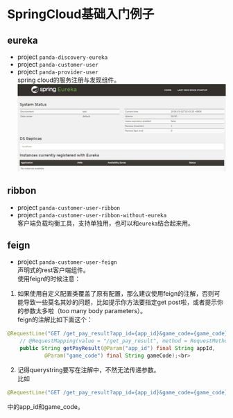 # SpringCloud基础入门例子

## eureka
* project `panda-discovery-eureka`
* project `panda-customer-user`
* project `panda-provider-user` <br>
spring cloud的服务注册与发现组件。<br>
![](https://github.com/kyo-qin/panda/blob/master/panda-resources/images/eureka01.jpg)

## ribbon
* project `panda-customer-user-ribbon`
* project `panda-customer-user-ribbon-without-eureka` <br>
客户端负载均衡工具，支持单独用，也可以和`eureka`结合起来用。

## feign
* project `panda-customer-user-feign` <br>
声明式的rest客户端组件。<br>
使用feign的时候注意：<br>
1. 如果使用自定义配置类覆盖了原有配置，那么建议使用feign的注解，否则可能导致一些莫名其妙的问题，比如提示你方法要指定get post啦，或者提示你的参数太多啦（too many body parameters）。<br>
feign的注解比如下面这个：<br>
```java
@RequestLine("GET /get_pay_result?app_id={app_id}&game_code={game_code}") // 不用这个注解的话，在使用覆盖配置类的情况下会报错
    // @RequestMapping(value = "/get_pay_result", method = RequestMethod.GET)
    public String getPayResult(@Param("app_id") final String appId,
            @Param("game_code") final String gameCode);<br>
```
2. 记得querystring要写在注解中，不然无法传递参数。<br>
比如
```java
@RequestLine("GET /get_pay_result?app_id={app_id}&game_code={game_code}")
```
中的app_id和game_code。<br>